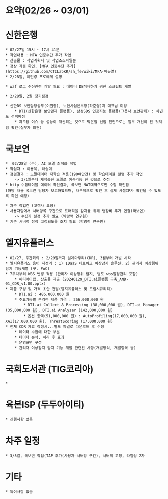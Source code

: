 # 요약(02/26 ~ 03/01)


# 신한은행
    * 02/27일 15시 ~ 17시 41분 
    * 작업내용 : MFA 인증수단 추가 작업
    * 산출물 : 작업계획서 및 작업소스파일분
    * 정상 작동 확인, [MFA 인증수단 추가](https://github.com/CTILabKR/sh_fe/wiki/MFA-메뉴얼)
    * 2/28일, 이민경 프로에게 설명

    * waf 로그 수신관련 개발 필요 : 데이터 DB적재하기 위한 스크립트 개발

    * 2/28일, 2월 정기점검

    * 신한DS 보안담당상무(이원종), 보안사업본부장(하준영)과 대표님 미팅
        * DTI(신한은행 보안관제 플랫폼), 삼성SDS 인공지능 플랫폼(그룹사 보안관제) : 차년도 선택예정
        * 과오탐 이슈 등 성능이 개선되는 것으로 박은철 선임 전언으로는 일부 개선이 된 것처럼 확인(실무자 의견)

# 국보연
    *  02/28일 (수), AI 모델 최적화 작업
    * 작업자 : 이용욱, 하송미
    * 점검결과 : 노말데이터 재학습 적용(190여만건) 및 학습테이블 컬럼 추가 작업
        -> 3/1일부터 재학습한 모델로 예측가능 한 것으로 추정
    * http 수집테이블 데이터 확인결과, 국보연 NAT대역으로만 수집 확인함 
    (해당 내용 국보연 담당자 보고하였으며, 내부적으로 확인 후 실제 사설IP가 확인될 수 있도록 확인 예정)
    
    * 차주 작업건 (고객사 요청)
    * 사용자망에서 서버망쪽 구간으로 트래픽을 감지를 위해 탭장비 추가 연결(국보연)
        -> 수집기 설정 추가 필요 (박광력 연구원)
    * 기존 서버랙 장착 고정되도록 조치 필요 (박광력 연구원)

# 엘지유플러스
    * 02/27, 주간회의 : 2/29일까지 설계마무리(CDR), 3월부터 개발 시작
    * 엘지유플러스 용어 재정리 : 1) IDaaS 네트워크 이상감지 솔루션, 2) 관리자 이상행위 탐지 기능개발 (구. PoC)
    * 7주차부터 WBS 변경 적용 (관리자 이상행위 탐지, 별도 wbs일정관리 포함)
        * 씨티아이랩, 산출물 제출 (20240129_DTI.ai플랫폼 구축_AND-01_CDR_v1.00.pptx)
    * 제품 구성 및 가격 초안 전달(엘지유플러스 및 드림시큐리티)
        * DTI.ai : 486,000,000 원
        * 주요기능별 분리한 제품 가격 : 266,000,000 원
            * DTI.ai Collect & Processing (38,000,000 원), DTI.ai Manager (35,000,000 원), DTI.ai Analyzer (142,000,000 원)
            * 옵션 총액(51,000,000 원) : AutoProfiling(17,000,000 원), XAI(17,000,000 원), ThreatScoring (17,000,000 원)
    * 전체 CDR 자료 작성시...별도 파일로 다운로드 후 수정
        * 데이터 수집에 대한 부분
        * 데이터 분석, 처리 후 효과
        * 운영화면 구성
        * 관리자 이상감지 탐지 기능 개발 관련된 사항(개발방식, 개발항목 등)

# 국회도서관 (TIG코리아)
    * 

# 육본ISP (두두아이티)
    * 진행사항 없음

# 차주 일정
    * 3/5일, 국보연 작업(TAP 추가(사용자-서버망 구간), 서버랙 고정, 라벨링 2차

# 기타
    * 특이사항 없음